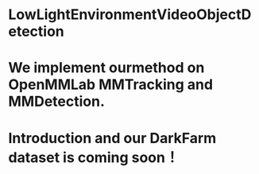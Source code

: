 # LowLightEnvironmentVideoObjectDetection
# We   implement   ourmethod  on  OpenMMLab  MMTracking and MMDetection.
# Introduction and our DarkFarm dataset is coming soon！
